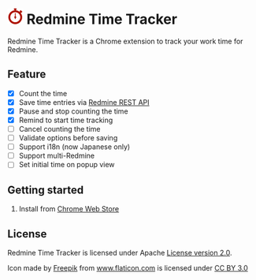 # ![icon](icon/Stopclock_32.png) Redmine Time Tracker

Redmine Time Tracker is a Chrome extension to track your work time for Redmine.

Feature
-------
- [x] Count the time
- [x] Save time entries via [Redmine REST API](http://www.redmine.org/projects/redmine/wiki/Rest_api)
- [x] Pause and stop counting the time
- [x] Remind to start time tracking
- [ ] Cancel counting the time
- [ ] Validate options before saving
- [ ] Support i18n (now Japanese only)
- [ ] Support multi-Redmine
- [ ] Set initial time on popup view

Getting started
---------------
1. Install from [Chrome Web Store ](https://chrome.google.com/webstore/detail/redmine-time-tracker/ochpemfkoihonopofimlbofnmecopimj)

License
-------
Redmine Time Tracker is licensed under Apache [License version 2.0](http://www.apache.org/licenses/LICENSE-2.0).
<div>Icon made by <a href="http://www.freepik.com" title="Freepik">Freepik</a> from <a href="http://www.flaticon.com" title="Flaticon">www.flaticon.com</a> is licensed under <a href="http://creativecommons.org/licenses/by/3.0/" title="Creative Commons BY 3.0">CC BY 3.0</a></div>
